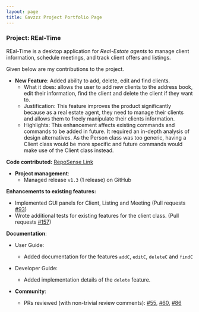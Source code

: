 ```yaml
---
layout: page
title: Gavzzz Project Portfolio Page
---
```


### Project: REal-Time

REal-Time is a desktop application for _Real-Estate agents_ to manage client information, schedule meetings,
and track client offers and listings.

Given below are my contributions to the project.

* **New Feature**: Added ability to add, delete, edit and find clients.
  * What it does: allows the user to add new clients to the address book, edit their information, find the client and
delete the client if they want to.
   * Justification: This feature improves the product significantly because as a real estate agent, they need to manage
their clients and allows them to freely manipulate their clients information.
   * Highlights: This enhancement affects existing commands and commands to be added in future. It required an in-depth analysis of design alternatives. As the Person class was too generic, having a Client class would be more specific and
future commands would make use of the Client class instead.


**Code contributed:** [RepoSense Link](https://nus-cs2103-ay2223s1.github.io/tp-dashboard/?search=gavzzz&breakdown=true&sort=groupTitle&sortWithin=title&since=2022-09-16&timeframe=commit&mergegroup=&groupSelect=groupByRepos&checkedFileTypes=docs~functional-code~test-code~other)


* **Project management**:
  * Managed release `v1.3` (1 release) on GitHub

**Enhancements  to existing features:**
* Implemented GUI panels for Client, Listing and Meeting  (Pull requests [\#93]())
* Wrote additional tests for existing features for the client class. (Pull requests [\#157]())

**Documentation**:
  * User Guide:
    * Added documentation for the features `addC`, `editC`, `deleteC` and `findC`
  * Developer Guide:
    * Added implementation details of the `delete` feature.


* **Community**:
  * PRs reviewed (with non-trivial review comments): [\#55](), [\#60](), [\#86]()
